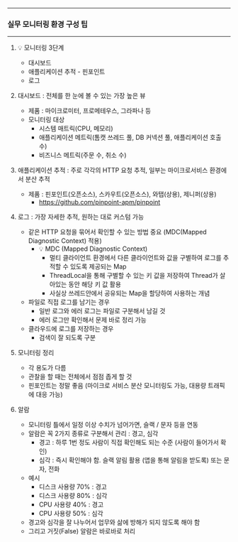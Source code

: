 -----
### 실무 모니터링 환경 구성 팁
-----
1. 💡 모니터링 3단계
   - 대시보드
   - 애플리케이션 추적 - 핀포인트
   - 로그

2. 대시보드 : 전체를 한 눈에 볼 수 있는 가장 높은 뷰
   - 제품 : 마이크로미터, 프로메테우스, 그라파나 등
   - 모니터링 대상
     + 시스템 매트릭(CPU, 메모리)
     + 애플리케이션 메트릭(톰캣 쓰레드 풀, DB 커넥션 풀, 애플리케이션 호출 수)
     + 비즈니스 메트릭(주문 수, 취소 수)

3. 애플리케이션 추적 : 주로 각각의 HTTP 요청 추적, 일부는 마이크로서비스 환경에서 분산 추적
   - 제품 : 핀포인트(오픈소스), 스카우트(오픈소스), 와탭(상용), 제니퍼(상용)
     + https://github.com/pinpoint-apm/pinpoint

4. 로그 : 가장 자세한 추적, 원하는 대로 커스텀 가능
   - 같은 HTTP 요청을 묶어서 확인할 수 있는 방법 중요 (MDC(Mapped Diagnostic Context) 적용)
     + 💡 MDC (Mapped Diagnostic Context)
       * 멀티 클라이언트 환경에서 다른 클라이언트와 값을 구별하여 로그를 추적할 수 있도록 제공되는 Map
       * ThreadLocal을 통해 구별할 수 있는 키 값을 저장하여 Thread가 살아있는 동안 해당 키 값 활용
       * 사실상 쓰레드안에서 공유되는 Map을 할당하여 사용하는 개념
   - 파일로 직접 로그를 남기는 경우
     + 일반 로그와 에러 로그는 파일로 구분해서 남길 것
     + 에러 로그만 확인해서 문제 바로 정리 가능
   - 클라우드에 로그를 저장하는 경우
     + 검색이 잘 되도록 구분

5. 모니터링 정리
   - 각 용도가 다름
   - 관찰을 할 때는 전체에서 점점 좁게 할 것
   - 핀포인트는 정말 좋음 (마이크로 서비스 분산 모니터링도 가능, 대용량 트래픽에 대응 가능)

6. 알람
   - 모니터링 틀에서 일정 이상 수치가 넘어가면, 슬랙 / 문자 등을 연동
   - 알람은 꼭 2가지 종류로 구분해서 관리 : 경고, 심각
     + 경고 : 하루 1번 정도 사람이 직접 확인해도 되는 수준 (사람이 들어가서 확인)
     + 심각 : 즉시 확인해야 함. 슬랙 알림 활용 (앱을 통해 알림을 받도록) 또는 문자, 전화
   - 예시
     + 디스크 사용량 70% : 경고
     + 디스크 사용량 80% : 심각
     + CPU 사용량 40% : 경고
     + CPU 사용량 50% : 심각
   - 경고와 심각을 잘 나누어서 업무와 삶에 방해가 되지 않도록 해야 함
   - 그리고 거짓(False) 알람은 바로바로 처리
